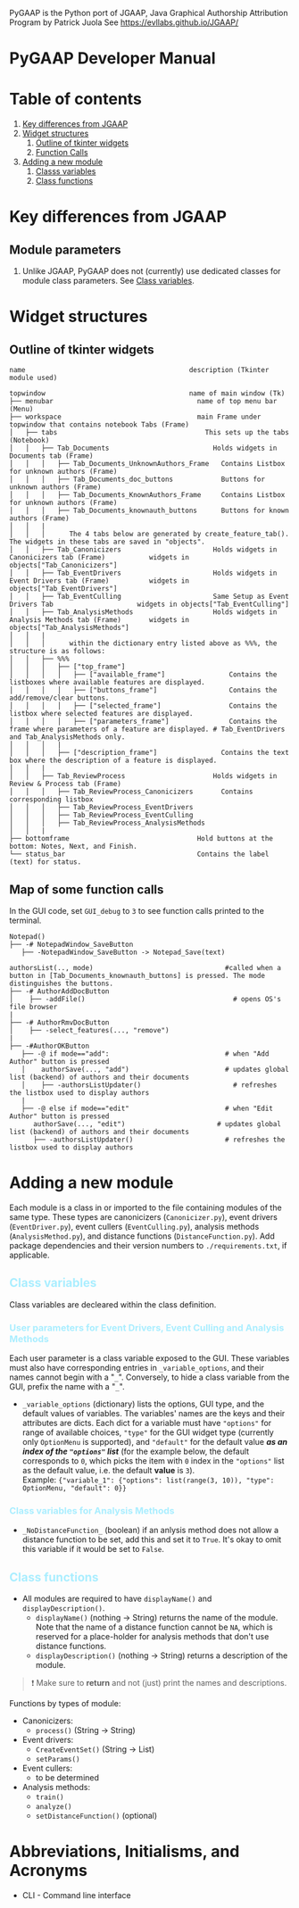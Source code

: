 PyGAAP is the Python port of JGAAP, Java Graphical Authorship Attribution Program by Patrick Juola
See https://evllabs.github.io/JGAAP/

# PyGAAP Developer Manual

# Table of contents
1. [Key differences from JGAAP](#key_differences)
2. [Widget structures](#structures)
   1. [Outline of tkinter widgets](#Outline_of_tkinter_widgets)
   2. [Function Calls](#nested_funcs)
3. [Adding a new module](#new_mod)
   1. [Classs variables](#class_variables)
   2. [Class functions](#class_functions)

# Key differences from JGAAP <a name="key-differences"></a>
## Module parameters
1. Unlike JGAAP, PyGAAP does not (currently) use dedicated classes for module class parameters. See [Class variables](#class_variables).



# Widget structures <a name="structures"></a>
## Outline of tkinter widgets <a name="Outline_of_tkinter_widgets"></a>

```
name                                         description (Tkinter module used)

topwindow                                    name of main window (Tk)
├── menubar                                    name of top menu bar (Menu)
├── workspace                                  main Frame under topwindow that contains notebook Tabs (Frame)
│   ├── tabs                                     This sets up the tabs (Notebook)
│   │   ├── Tab_Documents                          Holds widgets in Documents tab (Frame)
│   │   │   ├── Tab_Documents_UnknownAuthors_Frame   Contains Listbox for unknown authors (Frame)
│   │   │   ├── Tab_Documents_doc_buttons            Buttons for unknown authors (Frame)
│   │   │   ├── Tab_Documents_KnownAuthors_Frame     Contains Listbox for unknown authors (Frame)
│   │   │   ├── Tab_Documents_knownauth_buttons      Buttons for known authors (Frame)
│   │   |
│   │   │      The 4 tabs below are generated by create_feature_tab(). The widgets in these tabs are saved in "objects".
│   │   ├── Tab_Canonicizers                       Holds widgets in Canonicizers tab (Frame)           widgets in objects["Tab_Canonicizers"]
│   │   ├── Tab_EventDrivers                       Holds widgets in Event Drivers tab (Frame)          widgets in objects["Tab_EventDrivers"]
│   │   ├── Tab_EventCulling                       Same Setup as Event Drivers Tab                     widgets in objects["Tab_EventCulling"]
│   │   ├── Tab_AnalysisMethods                    Holds widgets in Analysis Methods tab (Frame)       widgets in objects["Tab_AnalysisMethods"]
│   │   |
│   │   │      within the dictionary entry listed above as %%%, the structure is as follows:
│   │   ├── %%%
│   │   │   ├── ["top_frame"]
│   │   │   │   ├── ["available_frame"]                Contains the listboxes where available features are displayed.
│   │   │   │   ├── ["buttons_frame"]                  Contains the add/remove/clear buttons.
│   │   │   │   ├── ["selected_frame"]                 Contains the listbox where selected features are displayed.
│   │   │   │   ├── ["parameters_frame"]               Contains the frame where parameters of a feature are displayed. # Tab_EventDrivers and Tab_AnalysisMethods only.
│   │   │   |
│   │   │   ├── ["description_frame"]                Contains the text box where the description of a feature is displayed.
│   │   |
│   │   ├── Tab_ReviewProcess                      Holds widgets in Review & Process tab (Frame)
│   │   │   ├── Tab_ReviewProcess_Canonicizers       Contains corresponding listbox
│   │   │   ├── Tab_ReviewProcess_EventDrivers
│   │   │   ├── Tab_ReviewProcess_EventCulling
│   │   │   ├── Tab_ReviewProcess_AnalysisMethods
│   │   |
├── bottomframe                                Hold buttons at the bottom: Notes, Next, and Finish.
└── status_bar                                 Contains the label (text) for status.
```


## Map of some function calls <a name="nested_funcs"></a>
In the GUI code, set ```GUI_debug``` to ```3``` to see function calls printed to the terminal.
```
Notepad()
├── -# NotepadWindow_SaveButton
   ├── -NotepadWindow_SaveButton -> Notepad_Save(text)

authorsList(.., mode)                                 #called when a button in [Tab_Documents_knownauth_buttons] is pressed. The mode distinguishes the buttons.
├── -# AuthorAddDocButton
│    ├── -addFile()                                     # opens OS's file browser
|
├── -# AuthorRmvDocButton
│    ├── -select_features(..., "remove")
|
├── -#AuthorOKButton
   ├── -@ if mode=="add":                             # when "Add Author" button is pressed
   │    authorSave(..., "add")                        # updates global list (backend) of authors and their documents
   │    ├── -authorsListUpdater()                       # refreshes the listbox used to display authors
   |
   ├── -@ else if mode=="edit"                        # when "Edit Author" button is pressed
      authorSave(..., "edit")                       # updates global list (backend) of authors and their documents
      ├── -authorsListUpdater()                       # refreshes the listbox used to display authors
```


# Adding a new module <a name="new_mod"></a>
Each module is a class in or imported to the file containing modules of the same type. These types are canonicizers (```Canonicizer.py```), event drivers (```EventDriver.py```), event cullers (```EventCulling.py```), analysis methods (```AnalysisMethod.py```), and distance functions (```DistanceFunction.py```). Add package dependencies and their version numbers to ```./requirements.txt```, if applicable.

## <span style="color:#aaeeff">Class variables</span> <a name="class_variables"></a>
Class variables are decleared within the class definition.

### <span style="color:#aaeeff">User parameters for Event Drivers, Event Culling and Analysis Methods
Each user parameter is a class variable exposed to the GUI. These variables must also have corresponding entries in ```_variable_options```, and their names cannot begin with a "```_```".
Conversely, to hide a class variable from the GUI, prefix the name with a "```_```".

- ```_variable_options``` (dictionary) lists the options, GUI type, and the default values of variables. The variables' names are the keys and their attributes are dicts. Each dict for a variable must have ```"options"``` for range of available choices, ```"type"``` for the GUI widget type (currently only ```OptionMenu``` is supported), and ```"default"``` for the default value _**as an index of the ```"options"``` list**_ (for the example below, the default corresponds to ```0```, which picks the item with ```0``` index in the ```"options"``` list as the default value, i.e. the default **value** is ```3```).\
Example:
```{"variable_1": {"options": list(range(3, 10)), "type": OptionMenu, "default": 0}}```


### <span style="color:#aaeeff">Class variables for Analysis Methods
- ```_NoDistanceFunction_``` (boolean) if an anlysis method does not allow a distance function to be set, add this and set it to ```True```. It's okay to omit this variable if it would be set to ```False```.

## <span style="color:#aaeeff"> Class functions</span> <a name="class_functions"></a>
- All modules are required to have ```displayName()``` and ```displayDescription()```.
   - ```displayName()``` (nothing $\rightarrow$ String) returns the name of the module. Note that the name of a distance function cannot be ```NA```, which is reserved for a place-holder for analysis methods that don't use distance functions.
   - ```displayDescription()``` (nothing $\rightarrow$ String) returns a description of the module.

> ❗ Make sure to **return** and not (just) print the names and descriptions.

Functions by types of module:
- Canonicizers:
   - ```process()``` (String $\rightarrow$ String) 
- Event drivers:
   - ```CreateEventSet()``` (String $\rightarrow$ List)
   - ```setParams()```
- Event cullers:
   - to be determined
- Analysis methods:
   - ```train()```
   - ```analyze()```
   - ```setDistanceFunction()``` (optional)

# Abbreviations, Initialisms, and Acronyms
- CLI - Command line interface